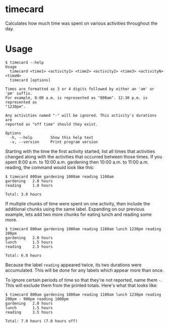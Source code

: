 # timecard

Calculates how much time was spent on various activities throughout the day.

# Usage

```
$ timecard --help
Usage
  timecard <time1> <activity1> <time2> <activity2> <time3> <activityN> <timeN>
  timecard [options]

Times are formatted as 3 or 4 digits followed by either an 'am' or 'pm' suffix.
For example, 8:00 a.m. is represented as "800am". 12:30 p.m. is represented as
"1230pm".

Any activities named "-" will be ignored. This activity's durations are
reported as "off time" should they exist.

Options
  -h, --help        Show this help text
  -v, --version     Print program version
```

Starting with the time the first activity started, list all times that activities changed along with the activities that occurred between those times. If you spent 8:00 a.m. to 10:00 a.m. gardening then 10:00 a.m. to 11:00 a.m. reading, the command would look like this:

```
$ timecard 800am gardening 1000am reading 1100am
gardening   2.0 hours
reading     1.0 hours

Total: 3.0 hours
```

If multiple chunks of time were spent on one activity, then include the additional chunks using the same label. Expanding on our previous example, lets add two more chunks for eating lunch and reading some more.

```
$ timecard 800am gardening 1000am reading 1100am lunch 1230pm reading 200pm
gardening   2.0 hours
lunch       1.5 hours
reading     2.5 hours

Total: 6.0 hours
```

Because the label `reading` appeared twice, its two durations were accumulated. This will be done for any labels which appear more than once.

To ignore certain periods of time so that they're not reported, name them `-`. This will exclude them from the printed totals. Here's what that looks like:

```
$ timecard 800am gardening 1000am reading 1100am lunch 1230pm reading 200pm - 900pm reading 1000pm
gardening   2.0 hours
lunch       1.5 hours
reading     3.5 hours

Total: 7.0 hours (7.0 hours off)
```
